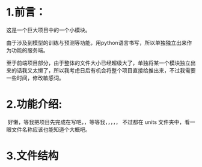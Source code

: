 # 1.前言：

这是一个巨大项目中的一个小模块。

由于涉及到模型的训练与预测等功能，用python语言书写，所以单独独立出来作为功能的服务端。

至于前端项目部分，由于整体的文件大小已经超级大了，单独将某一个模块独立出来的话我又太懒了，所以我考虑日后有机会将整个项目直接给推出来，不过我需要一些时间，修改敏感词。

# 2.功能介绍:

​	好懒，等我把项目先完成在写吧，，等等我，，，，，
不过都在 units 文件夹中，看一眼文件名称应该也能知道个大概吧。

# 3.文件结构

​		





